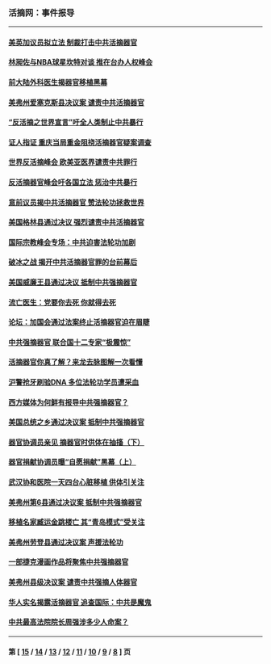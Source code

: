 ### 活摘网：事件报导
---
#### [美英加议员拟立法 制裁打击中共活摘器官](../../pages/nf5877/n13430251.md?03010430) 
#### [林昶佐与NBA球星坎特对谈 推在台办人权峰会](../../pages/nf5877/n13414467.md?03010430) 
#### [前大陆外科医生揭器官移植黑幕](../../pages/nf5877/n13401416.md?03010430) 
#### [美弗州爱塞克斯县决议案 谴责中共活摘器官](../../pages/nf5877/n13320919.md?03010430) 
#### [“反活摘之世界宣言”吁全人类制止中共暴行](../../pages/nf5877/n13259730.md?03010430) 
#### [证人指证 重庆当局重金阻挠活摘器官疑案调查](../../pages/nf5877/n13259127.md?03010430) 
#### [世界反活摘峰会 欧美亚医界谴责中共罪行](../../pages/nf5877/n13253550.md?03010430) 
#### [反活摘器官峰会吁各国立法 惩治中共暴行](../../pages/nf5877/n13245052.md?03010430) 
#### [意前议员揭中共活摘器官 赞法轮功拯救世界](../../pages/nf5877/n13203445.md?03010430) 
#### [美国格林县通过决议 强烈谴责中共活摘器官](../../pages/nf5877/n13119367.md?03010430) 
#### [国际宗教峰会专场：中共迫害法轮功加剧](../../pages/nf5877/n13088279.md?03010430) 
#### [破冰之战 揭开中共活摘器官罪的台前幕后](../../pages/nf5877/n13082457.md?03010430) 
#### [美国威廉王县通过决议 抵制中共强摘器官](../../pages/nf5877/n13056521.md?03010430) 
#### [流亡医生：党要你去死 你就得去死](../../pages/nf5877/n13052835.md?03010430) 
#### [论坛：加国会通过法案终止活摘器官迫在眉睫](../../pages/nf5877/n13029839.md?03010430) 
#### [中共强摘器官 联合国十二专家“极震惊”](../../pages/nf5877/n13024313.md?03010430) 
#### [活摘器官你真了解？来龙去脉图解一次看懂](../../pages/nf5877/n13013820.md?03010430) 
#### [沪警抢牙刷验DNA 多位法轮功学员遭采血](../../pages/nf5877/n12969218.md?03010430) 
#### [西方媒体为何鲜有报导中共强摘器官？](../../pages/nf5877/n12932034.md?03010430) 
#### [美国总统之乡通过决议案 抵制中共强摘器官](../../pages/nf5877/n12908242.md?03010430) 
#### [器官协调员亲见 摘器官时供体在抽搐（下）](../../pages/nf5877/n12898622.md?03010430) 
#### [器官捐献协调员曝“自愿捐献”黑幕（上）](../../pages/nf5877/n12878830.md?03010430) 
#### [武汉协和医院一天四台心脏移植 供体引关注](../../pages/nf5877/n12863175.md?03010430) 
#### [美弗州第6县通过决议案 抵制中共强摘器官](../../pages/nf5877/n12805218.md?03010430) 
#### [移植名家臧运金跳楼亡 其“青岛模式”受关注](../../pages/nf5877/n12803746.md?03010430) 
#### [美弗州劳登县通过决议案 声援法轮功](../../pages/nf5877/n12785715.md?03010430) 
#### [一部捷克漫画作品将聚焦中共强摘器官](../../pages/nf5877/n12785954.md?03010430) 
#### [美弗州县级决议案 谴责中共强摘人体器官](../../pages/nf5877/n12721290.md?03010430) 
#### [华人实名揭露活摘器官 追查国际：中共是魔鬼](../../pages/nf5877/n12691724.md?03010430) 
#### [中共最高法院院长周强涉多少人命案？](../../pages/nf5877/n12678074.md?03010430) 

---
#### 第 [ [15](./15.md?03010430) / [14](./14.md?03010430) / [13](./13.md?03010430) / [12](./12.md?03010430) / [11](./11.md?03010430) / [10](./10.md?03010430) / [9](./9.md?03010430) / [8](./8.md?03010430) ] 页
